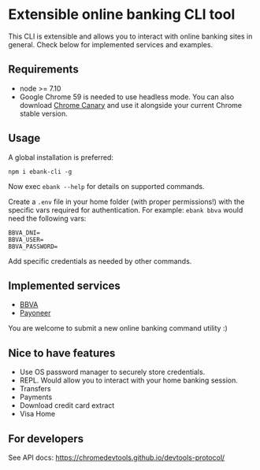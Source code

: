 # Extensible online banking CLI tool

This CLI is extensible and allows you to interact with online banking sites in general.
Check below for implemented services and examples.

## Requirements
- node >= 7.10
- Google Chrome 59 is needed to use headless mode. You can also download [Chrome Canary](https://www.google.com/chrome/browser/canary.html) and use it alongside your current Chrome stable version.

## Usage
A global installation is preferred:
```
npm i ebank-cli -g
```

Now exec `ebank --help` for details on supported commands.

Create a `.env` file in your home folder (with proper permissions!) with the specific vars required for authentication. For example: `ebank bbva` would need the following vars:
```
BBVA_DNI=
BBVA_USER=
BBVA_PASSWORD=
```
Add specific credentials as needed by other commands.

## Implemented services
- [BBVA](https://www.bbvafrances.com.ar/)
- [Payoneer](https://www.payoneer.com)

You are welcome to submit a new online banking command utility :)

## Nice to have features
- Use OS password manager to securely store credentials.
- REPL. Would allow you to interact with your home banking session.
- Transfers
- Payments
- Download credit card extract
- Visa Home

## For developers
See API docs: https://chromedevtools.github.io/devtools-protocol/
